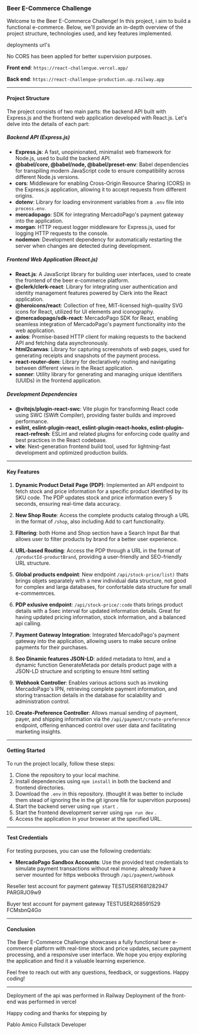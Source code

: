 

### Beer E-Commerce Challenge

Welcome to the Beer E-Commerce Challenge! In this project, i aim to build a functional e-commerce. Below, we'll provide an in-depth overview of the project structure, technologies used, and key features implemented.

deployments url's

No CORS has been applied for better supervision purposes.

**Front end**: `https://react-challengue.vercel.app/`

**Back end**: `https://react-challengue-production.up.railway.app`


---

#### Project Structure

The project consists of two main parts: the backend API built with Express.js and the frontend web application developed with React.js. Let's delve into the details of each part:

##### Backend API (Express.js)

- **Express.js**: A fast, unopinionated, minimalist web framework for Node.js, used to build the backend API.
- **@babel/core, @babel/node, @babel/preset-env**: Babel dependencies for transpiling modern JavaScript code to ensure compatibility across different Node.js versions.
- **cors**: Middleware for enabling Cross-Origin Resource Sharing (CORS) in the Express.js application, allowing it to accept requests from different origins.
- **dotenv**: Library for loading environment variables from a `.env` file into `process.env`.
- **mercadopago**: SDK for integrating MercadoPago's payment gateway into the application.
- **morgan**: HTTP request logger middleware for Express.js, used for logging HTTP requests to the console.
- **nodemon**: Development dependency for automatically restarting the server when changes are detected during development.

##### Frontend Web Application (React.js)

- **React.js**: A JavaScript library for building user interfaces, used to create the frontend of the beer e-commerce platform.
- **@clerk/clerk-react**: Library for integrating user authentication and identity management features powered by Clerk into the React application.
- **@heroicons/react**: Collection of free, MIT-licensed high-quality SVG icons for React, utilized for UI elements and iconography.
- **@mercadopago/sdk-react**: MercadoPago SDK for React, enabling seamless integration of MercadoPago's payment functionality into the web application.
- **axios**: Promise-based HTTP client for making requests to the backend API and fetching data asynchronously.
- **html2canvas**: Library for capturing screenshots of web pages, used for generating receipts and snapshots of the payment process.
- **react-router-dom**: Library for declaratively routing and navigating between different views in the React application.
- **sonner**: Utility library for generating and managing unique identifiers (UUIDs) in the frontend application.

##### Development Dependencies

- **@vitejs/plugin-react-swc**: Vite plugin for transforming React code using SWC (SWift Compiler), providing faster builds and improved performance.
- **eslint, eslint-plugin-react, eslint-plugin-react-hooks, eslint-plugin-react-refresh**: ESLint and related plugins for enforcing code quality and best practices in the React codebase.
- **vite**: Next-generation frontend build tool, used for lightning-fast development and optimized production builds.

---

#### Key Features

1. **Dynamic Product Detail Page (PDP)**: Implemented an API endpoint to fetch stock and price information for a specific product identified by its SKU code. The PDP updates stock and price information every 5 seconds, ensuring real-time data accuracy.
  
2. **New Shop Route**: Access the complete products catalog through a URL in the format of `/shop`, also including Add to cart functionality.

3. **Filtering**: both Home and Shop section have a Search Input Bar that allows user to filter products by brand for a better user experience.

4. **URL-based Routing**: Access the PDP through a URL in the format of `/productId-productBrand`, providing a user-friendly and SEO-friendly URL structure.

5. **Global products endpoint**: New endpoint `/api/stock-price/list)` thats brings objets separately with a new individual data structure, not good for complex and larga databases, for confortable data structure for small e-commemrces.

6. **PDP exlusive endpoint**:  `/api/stock-price/:code` thats brings product details with a 5sec interval for updated information details. Great for having updated pricing information, stock information, and a balanced api calling.

7. **Payment Gateway Integration**: Integrated MercadoPago's payment gateway into the application, allowing users to make secure online payments for their purchases.

8. **Seo Dinamic features JSON-LD**: added metadata to html, and a dynamic function GenerateMetada por details product page with a  JSON-LD structure and scripting to ensure html setting

9. **Webhook Controller**: Enables various actions such as invoking MercadoPago's IPN, retrieving complete payment information, and storing transaction details in the database for scalability and administration control.

10. **Create-Preference Controller**: Allows manual sending of payment, payer, and shipping information via the `/api/payment/create-preference` endpoint, offering enhanced control over user data and facilitating marketing insights.

---

#### Getting Started

To run the project locally, follow these steps:

1. Clone the repository to your local machine.
2. Install dependencies using `npm install` in both the backend and frontend directories.
3. Download the `.env` in this repository. (thought it was better to include them stead of ignoring the in the git ignore file for supervition purposes)
4. Start the backend server using `npm start` .
5. Start the frontend development server using `npm run dev` .
6. Access the application in your browser at the specified URL.

---

#### Test Credentials

For testing purposes, you can use the following credentials:

- **MercadoPago Sandbox Accounts**: Use the provided test credentials to simulate payment transactions without real money. already have a server mounted for https webooks through `/api/payment/webhook`


Reseller test account for payment gateway
TESTUSER1681282947
PARGRJO9w9

Buyer test account for payment gateway
TESTUSER268591529
FCMsbnQ4Go

---

#### Conclusion

The Beer E-Commerce Challenge showcases a fully functional beer e-commerce platform with real-time stock and price updates, secure payment processing, and a responsive user interface. We hope you enjoy exploring the application and find it a valuable learning experience.

Feel free to reach out with any questions, feedback, or suggestions. Happy coding!

---

Deployment of the api was performed in Railway
Deployment of the front-end was performed in vercel




Happy coding and thanks for stepping by

Pablo Amico
Fullstack Developer
